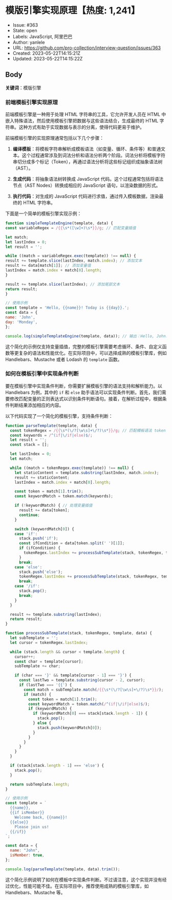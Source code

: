 # 模版引擎实现原理【热度: 1,241】

- Issue: #363
- State: open
- Labels: JavaScript, 阿里巴巴
- Author: yanlele
- URL: https://github.com/pro-collection/interview-question/issues/363
- Created: 2023-05-22T14:15:21Z
- Updated: 2023-05-22T14:15:22Z

## Body

**关键词**：模版引擎

### 前端模板引擎实现原理

前端模板引擎是一种用于处理 HTML 字符串的工具，它允许开发人员在 HTML 中嵌入特殊语法，然后使用模板引擎把数据与这些语法结合，生成最终的 HTML 字符串。这种方式有助于实现数据与表示的分离，使得代码更易于维护。

前端模板引擎的实现原理通常包括以下几个步骤：

1. **编译模板**：将模板字符串解析成模板语法（如变量、循环、条件等）和普通文本。这个过程通常涉及到词法分析和语法分析两个阶段。词法分析将模板字符串切分成多个标记（Token），再通过语法分析将这些标记组织成抽象语法树（AST）。

2. **生成代码**：将抽象语法树转换成 JavaScript 代码。这个过程通常包括将语法节点（AST Nodes）转换成相应的 JavaScript 语句，以渲染数据的形式。

3. **执行代码**：对生成的 JavaScript 代码进行求值，通过传入模板数据，渲染最终的 HTML 字符串。

下面是一个简单的模板引擎实现示例：

```javascript
function simpleTemplateEngine(template, data) {
const variableRegex = /{{\s*([\w]+)\s*}}/g; // 匹配变量插值

let match;
let lastIndex = 0;
let result = '';

while ((match = variableRegex.exec(template)) !== null) {
result += template.slice(lastIndex, match.index); // 添加文本
result += data[match[1]]; // 添加变量值
lastIndex = match.index + match[0].length;
}

result += template.slice(lastIndex); // 添加尾部文本
return result;
}

// 使用示例
const template = 'Hello, {{name}}! Today is {{day}}.';
const data = {
name: 'John',
day: 'Monday',
};

console.log(simpleTemplateEngine(template, data)); // 输出：Hello, John! Today is Monday.
```

这个简化的示例仅支持变量插值，完整的模板引擎需要考虑循环、条件、自定义函数等更复杂的语法和性能优化。在实际项目中，可以选择成熟的模板引擎库，例如 Handlebars、Mustache 或者 Lodash 的 `template` 函数。


### 如何在模板引擎中实现条件判断

要在模板引擎中实现条件判断，你需要扩展模板引擎的语法支持和解析能力。以 Handlebars 为例，其中的 `if` 和 `else` 助手语法可以实现条件判断。首先，我们需要修改匹配变量的正则表达式以识别条件判断语句。接着，在解析过程中，根据条件判断结果添加相应的内容。

以下代码实现了一个简化的模板引擎，支持条件判断：

```javascript
function parseTemplate(template, data) {
  const tokenRegex = /{{\s*(\/?[\w\s]+\/?)\s*}}/g; // 匹配模板语法 token
  const keywords = /^(if|\/if|else)$/;
  let result = '';
  const stack = [];

  let lastIndex = 0;
  let match;

  while ((match = tokenRegex.exec(template)) !== null) {
    let staticContent = template.substring(lastIndex, match.index);
    result += staticContent;
    lastIndex = match.index + match[0].length;

    const token = match[1].trim();
    const keywordMatch = token.match(keywords);

    if (!keywordMatch) { // 处理变量插值
      result += data[token];
      continue;
    }

    switch (keywordMatch[0]) {
    case 'if':
      stack.push('if');
      const ifCondition = data[token.split(' ')[1]];
      if (ifCondition) {
        tokenRegex.lastIndex += processSubTemplate(stack, tokenRegex, template, data);
      }
      break;
    case 'else':
      stack.push('else');
      tokenRegex.lastIndex += processSubTemplate(stack, tokenRegex, template, data);
      break;
    case '/if':
      stack.pop();
      break;
    }
  }

  result += template.substring(lastIndex);
  return result;
}

function processSubTemplate(stack, tokenRegex, template, data) {
  let subTemplate = '';
  let cursor = tokenRegex.lastIndex;

  while (stack.length && cursor < template.length) {
    cursor++;
    const char = template[cursor];
    subTemplate += char;

    if (char === '}' && template[cursor - 1] === '}') {
      const lastTwo = template.substring(cursor - 2, cursor);
      if (lastTwo === '{{') {
        const match = subTemplate.match(/{{\s*(\/?[\w\s]+\/?)\s*}}/);
        if (match) {
          const token = match[1].trim();
          const keywordMatch = token.match(/^(if|\/if|else)$/);
          if (keywordMatch) {
            if (keywordMatch[0] === stack[stack.length - 1]) {
              stack.pop();
            } else {
              stack.push(keywordMatch[0]);
            }
          }
        }
      }
    }
  }

  if (stack[stack.length - 1] === 'else') {
    stack.pop();
  }

  return subTemplate.length;
}

// 使用示例
const template = `
  {{name}},
  {{if isMember}}
    Welcome back, {{name}}!
  {{else}}
    Please join us!
  {{/if}}
`;

const data = {
  name: "John",
  isMember: true,
};

console.log(parseTemplate(template, data).trim());
```

这个简化示例说明了如何在模板中实现条件判断。不过请注意，这个实现并没有经过优化，性能可能不佳。在实际项目中，推荐使用成熟的模板引擎库，如 Handlebars、Mustache 等。

